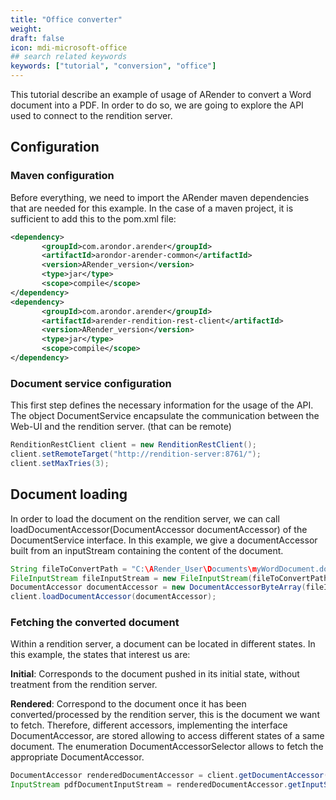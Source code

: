```yaml
---
title: "Office converter"
weight: 
draft: false
icon: mdi-microsoft-office
## search related keywords
keywords: ["tutorial", "conversion", "office"]
---
```


This tutorial describe an example of usage of ARender to convert a Word
document into a PDF. In order to do so, we are going to explore the API
used to connect to the rendition server.

## Configuration

### Maven configuration

Before everything, we need to import the ARender maven dependencies that
are needed for this example. In the case of a maven project, it is
sufficient to add this to the pom.xml file:

``` xml
<dependency>
       <groupId>com.arondor.arender</groupId>
       <artifactId>arondor-arender-common</artifactId>
       <version>ARender_version</version>
       <type>jar</type>
       <scope>compile</scope>
</dependency>
<dependency>
       <groupId>com.arondor.arender</groupId>
       <artifactId>arender-rendition-rest-client</artifactId>
       <version>ARender_version</version>
       <type>jar</type>
       <scope>compile</scope>
</dependency>
```

### Document service configuration

This first step defines the necessary information for the usage of the
API. The object DocumentService encapsulate the communication between
the Web-UI and the rendition server. (that can be remote)

``` java
RenditionRestClient client = new RenditionRestClient();
client.setRemoteTarget("http://rendition-server:8761/");
client.setMaxTries(3);
```

## Document loading

In order to load the document on the rendition server, we can call
loadDocumentAccessor(DocumentAccessor documentAccessor) of the
DocumentService interface. In this example, we give a documentAccessor
built from an inputStream containing the content of the document.

``` java
String fileToConvertPath = "C:\ARender_User\Documents\myWordDocument.docx";
FileInputStream fileInputStream = new FileInputStream(fileToConvertPath);
DocumentAccessor documentAccessor = new DocumentAccessorByteArray(fileInputStream);
client.loadDocumentAccessor(documentAccessor);
```

### Fetching the converted document

Within a rendition server, a document can be located in
different states. In this example, the states that interest us are:

**Initial**: Corresponds to the document pushed in its initial state,
without treatment from the rendition server.

**Rendered**: Correspond to
the document once it has been converted/processed by the rendition
server, this is the document we want to fetch. Therefore, different
accessors, implementing the interface DocumentAccessor, are stored
allowing to access different states of a same document. The enumeration
DocumentAccessorSelector allows to fetch the appropriate
DocumentAccessor.

``` java
DocumentAccessor renderedDocumentAccessor = client.getDocumentAccessor(documentAccessor.getUUID(),DocumentAccessorSelector.RENDERED);
InputStream pdfDocumentInputStream = renderedDocumentAccessor.getInputStream();
```
